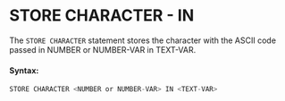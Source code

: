 # STORE CHARACTER - IN

The `STORE CHARACTER` statement stores the character with the ASCII code passed in NUMBER or NUMBER-VAR in TEXT-VAR.

#### Syntax:

```c
STORE CHARACTER <NUMBER or NUMBER-VAR> IN <TEXT-VAR>
```

